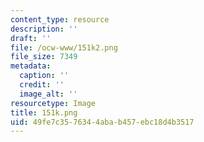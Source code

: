 ```yaml
---
content_type: resource
description: ''
draft: ''
file: /ocw-www/151k2.png
file_size: 7349
metadata:
  caption: ''
  credit: ''
  image_alt: ''
resourcetype: Image
title: 151k.png
uid: 49fe7c35-7634-4aba-b457-ebc18d4b3517
---
```

